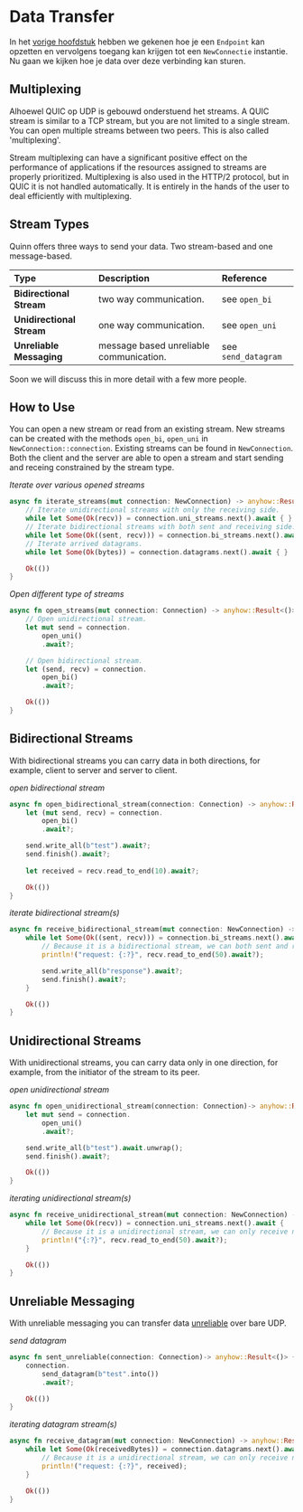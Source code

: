 # Data Transfer
In het [vorige hoofdstuk](set-up-connection.md) hebben we gekenen hoe je een `Endpoint` kan opzetten 
en vervolgens toegang kan krijgen tot een `NewConnectie` instantie.
Nu gaan we kijken hoe je data over deze verbinding kan sturen. 

## Multiplexing

Alhoewel QUIC op UDP is gebouwd onderstuend het streams.
A QUIC stream is similar to a TCP stream, but you are not limited to a single stream.
You can open multiple streams between two peers. 
This is also called 'multiplexing'.

Stream multiplexing can have a significant positive effect on the performance of applications if the resources assigned to streams are properly prioritized.
Multiplexing is also used in the HTTP/2 protocol, but in QUIC it is not handled automatically.
It is entirely in the hands of the user to deal efficiently with multiplexing.

## Stream Types

Quinn offers three ways to send your data. 
Two stream-based and one message-based.

| Type | Description | Reference |
| :----- | :----- | :----- |
| **Bidirectional Stream** | two way communication. | see `open_bi` |
| **Unidirectional Stream** | one way communication. | see `open_uni` |
| **Unreliable Messaging** | message based unreliable communication. | see `send_datagram` |

Soon we will discuss this in more detail with a few more people.   

## How to Use

You can open a new stream or read from an existing stream.
New streams can be created with the methods `open_bi`, `open_uni` in `NewConnection::connection`.
Existing streams can be found in `NewConnection`. 
Both the client and the server are able to open a stream and start sending and receing constrained by the stream type. 


*Iterate over various opened streams*

```rust
async fn iterate_streams(mut connection: NewConnection) -> anyhow::Result<()> {
    // Iterate unidirectional streams with only the receiving side.
    while let Some(Ok(recv)) = connection.uni_streams.next().await { }
    // Iterate bidirectional streams with both sent and receiving side.
    while let Some(Ok((sent, recv))) = connection.bi_streams.next().await { }
    // Iterate arrived datagrams.
    while let Some(Ok(bytes)) = connection.datagrams.next().await { }

    Ok(())
}
```

*Open different type of streams*

```rust
async fn open_streams(mut connection: Connection) -> anyhow::Result<()> {
    // Open unidirectional stream.
    let mut send = connection.
        open_uni()
        .await?;

    // Open bidirectional stream.
    let (send, recv) = connection.
        open_bi()
        .await?;

    Ok(())
}
```

## Bidirectional Streams

With bidirectional streams you can carry data in both directions, for example, client to server and server to client.
 
*open bidirectional stream*

```rust
async fn open_bidirectional_stream(connection: Connection) -> anyhow::Result<()> {
    let (mut send, recv) = connection.
        open_bi()
        .await?;

    send.write_all(b"test").await?;
    send.finish().await?;
    
    let received = recv.read_to_end(10).await?;

    Ok(())
}
```

*iterate bidirectional stream(s)*

```rust
async fn receive_bidirectional_stream(mut connection: NewConnection) -> anyhow::Result<()> {
    while let Some(Ok((sent, recv))) = connection.bi_streams.next().await {
        // Because it is a bidirectional stream, we can both sent and recieve.
        println!("request: {:?}", recv.read_to_end(50).await?);

        send.write_all(b"response").await?;
        send.finish().await?;
    }

    Ok(())
}
```

## Unidirectional Streams 

With unidirectional streams, you can carry data only in one direction, for example, from the initiator of the stream to its peer.
    
*open unidirectional stream*

```rust
async fn open_unidirectional_stream(connection: Connection)-> anyhow::Result<()> {
    let mut send = connection.
        open_uni()
        .await?;

    send.write_all(b"test").await.unwrap();
    send.finish().await?;

    Ok(())
}
```

*iterating unidirectional stream(s)*

```rust
async fn receive_unidirectional_stream(mut connection: NewConnection) -> anyhow::Result<()> {
    while let Some(Ok(recv)) = connection.uni_streams.next().await {
        // Because it is a unidirectional stream, we can only receive not sent back.
        println!("{:?}", recv.read_to_end(50).await?);
    }

    Ok(())
}
```

## Unreliable Messaging

With unreliable messaging you can transfer data [unreliable][unreliable] over bare UDP.

*send datagram*

```rust
async fn sent_unreliable(connection: Connection)-> anyhow::Result<()> {
    connection.
        send_datagram(b"test".into())
        .await?;

    Ok(())
}
```

*iterating datagram stream(s)*

```rust
async fn receive_datagram(mut connection: NewConnection) -> anyhow::Result<()> {
    while let Some(Ok(receivedBytes)) = connection.datagrams.next().await {
        // Because it is a unidirectional stream, we can only receive not sent back.
        println!("request: {:?}", received);
    }

    Ok(())
}
```

[unreliable]: ../network-introduction/transport-guarantees.md#unreliable
[connection]: https://docs.rs/quinn/0.6.1/quinn/generic/struct.Connection.html